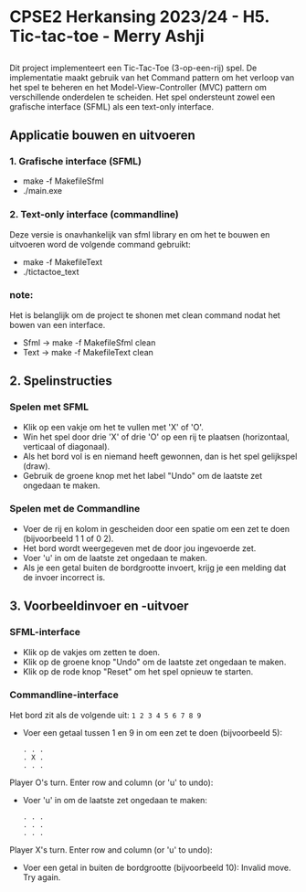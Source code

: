 # CPSE2 Herkansing 2023/24 - H5. Tic-tac-toe - Merry Ashji 

##

Dit project implementeert een Tic-Tac-Toe (3-op-een-rij) spel. De implementatie maakt gebruik van het Command pattern om het verloop van het spel te beheren en het Model-View-Controller (MVC) pattern om verschillende onderdelen te scheiden. Het spel ondersteunt zowel een grafische interface (SFML) als een text-only interface.

## Applicatie bouwen en uitvoeren
### 1. Grafische interface (SFML)
- make -f MakefileSfml
- ./main.exe
### 2. Text-only interface (commandline)
Deze versie is onavhankelijk van sfml library en om het te bouwen en uitvoeren word de volgende command gebruikt:
- make -f MakefileText
- ./tictactoe_text
### note:
Het is belanglijk om de project te shonen met clean command nodat het bowen van een interface. 
- Sfml ->  make -f MakefileSfml clean
- Text ->  make -f MakefileText clean

## 2. Spelinstructies
### Spelen met SFML
- Klik op een vakje om het te vullen met 'X' of 'O'.
- Win het spel door drie 'X' of drie 'O' op een rij te plaatsen (horizontaal, verticaal of diagonaal).
- Als het bord vol is en niemand heeft gewonnen, dan is het spel gelijkspel (draw).
- Gebruik de groene knop met het label "Undo" om de laatste zet ongedaan te maken.

### Spelen met de Commandline
- Voer de rij en kolom in gescheiden door een spatie om een zet te doen (bijvoorbeeld 1 1 of 0 2).
- Het bord wordt weergegeven met de door jou ingevoerde zet.
- Voer 'u' in om de laatste zet ongedaan te maken.
- Als je een getal buiten de bordgrootte invoert, krijg je een melding dat de invoer incorrect is.

## 3. Voorbeeldinvoer en -uitvoer
### SFML-interface
- Klik op de vakjes om zetten te doen.
- Klik op de groene knop "Undo" om de laatste zet ongedaan te maken.
- Klik op de rode knop "Reset" om het spel opnieuw te starten.

### Commandline-interface 
Het bord zit als de volgende uit:
    ```
    1 2 3
    4 5 6
    7 8 9
    ```
- Voer een getaal tussen 1 en 9 in om een zet te doen (bijvoorbeeld 5):
    ```
    . . .
    . X .
    . . .
    ```
Player O's turn. Enter row and column (or 'u' to undo): 
- Voer 'u' in om de laatste zet ongedaan te maken:
    ```
    . . .
    . . .
    . . .
    ```
Player X's turn. Enter row and column (or 'u' to undo):
- Voer een getal in buiten de bordgrootte (bijvoorbeeld 10):
Invalid move. Try again.
